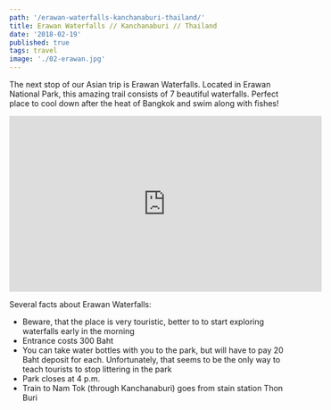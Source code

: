```yaml
---
path: '/erawan-waterfalls-kanchanaburi-thailand/'
title: Erawan Waterfalls // Kanchanaburi // Thailand
date: '2018-02-19'
published: true
tags: travel
image: './02-erawan.jpg'
---
```


The next stop of our Asian trip is Erawan Waterfalls. Located in Erawan National Park, this amazing trail consists of 7 beautiful waterfalls. Perfect place to cool down after the heat of Bangkok and swim along with fishes!

<iframe width="560" height="315" src="https://www.youtube.com/embed/I6CX38xqVXE?rel=0" frameborder="0" allow="autoplay; encrypted-media" allowfullscreen></iframe>

Several facts about Erawan Waterfalls:

* Beware, that the place is very touristic, better to to start exploring waterfalls early in the morning
* Entrance costs 300 Baht
* You can take water bottles with you to the park, but will have to pay 20 Baht deposit for each. Unfortunately, that seems to be the only way to teach tourists to stop littering in the park
* Park closes at 4 p.m.
* Train to Nam Tok (through Kanchanaburi) goes from stain station Thon Buri
